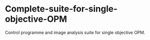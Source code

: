 # Complete-suite-for-single-objective-OPM
Control programme and image analysis suite for single objective OPM.
